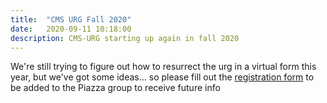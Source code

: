```yaml
---
title:  "CMS URG Fall 2020"
date:   2020-09-11 10:18:00
description: CMS-URG starting up again in fall 2020
---
```


We're still trying to figure out how to resurrect the urg in a virtual form this year, but we've got some ideas... so please fill out the <a href="https://docs.google.com/forms/d/e/1FAIpQLSeIbzE_TdW_k7heEwVH85DaEi_kTmfwEtxa1AEgQn8k5DQtig/viewform">registration form</a> to be added to the Piazza group to receive future info
